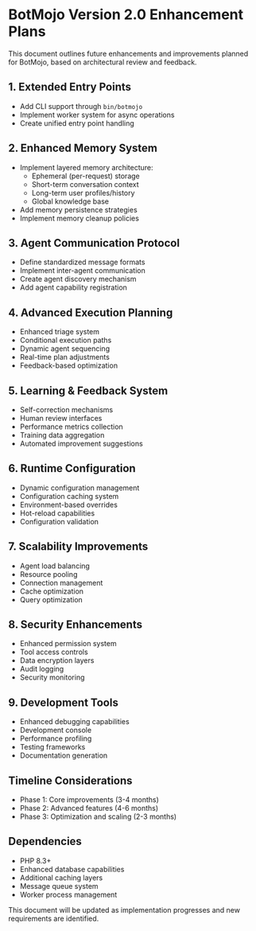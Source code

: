 # BotMojo Version 2.0 Enhancement Plans

This document outlines future enhancements and improvements planned for BotMojo, based on architectural review and feedback.

## 1. Extended Entry Points
- Add CLI support through `bin/botmojo`
- Implement worker system for async operations
- Create unified entry point handling

## 2. Enhanced Memory System
- Implement layered memory architecture:
  - Ephemeral (per-request) storage
  - Short-term conversation context
  - Long-term user profiles/history
  - Global knowledge base
- Add memory persistence strategies
- Implement memory cleanup policies

## 3. Agent Communication Protocol
- Define standardized message formats
- Implement inter-agent communication
- Create agent discovery mechanism
- Add agent capability registration

## 4. Advanced Execution Planning
- Enhanced triage system
- Conditional execution paths
- Dynamic agent sequencing
- Real-time plan adjustments
- Feedback-based optimization

## 5. Learning & Feedback System
- Self-correction mechanisms
- Human review interfaces
- Performance metrics collection
- Training data aggregation
- Automated improvement suggestions

## 6. Runtime Configuration
- Dynamic configuration management
- Configuration caching system
- Environment-based overrides
- Hot-reload capabilities
- Configuration validation

## 7. Scalability Improvements
- Agent load balancing
- Resource pooling
- Connection management
- Cache optimization
- Query optimization

## 8. Security Enhancements
- Enhanced permission system
- Tool access controls
- Data encryption layers
- Audit logging
- Security monitoring

## 9. Development Tools
- Enhanced debugging capabilities
- Development console
- Performance profiling
- Testing frameworks
- Documentation generation

## Timeline Considerations
- Phase 1: Core improvements (3-4 months)
- Phase 2: Advanced features (4-6 months)
- Phase 3: Optimization and scaling (2-3 months)

## Dependencies
- PHP 8.3+
- Enhanced database capabilities
- Additional caching layers
- Message queue system
- Worker process management

This document will be updated as implementation progresses and new requirements are identified.
